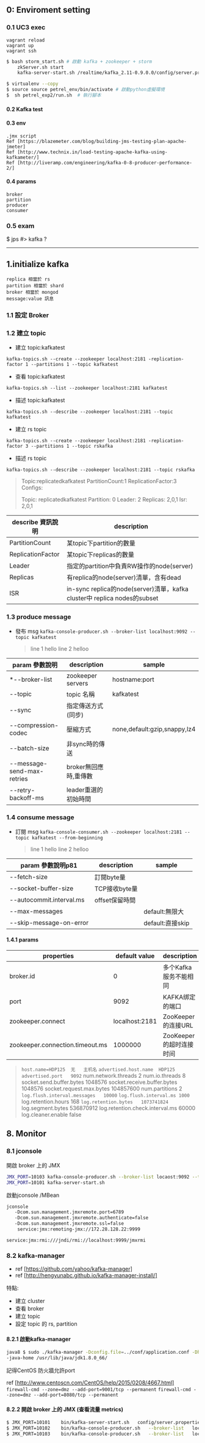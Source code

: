 ## 0: Enviroment setting

### 0.1 UC3 exec
    vagrant reload
    vagrant up
    vagrant ssh
```bash
$ bash storm_start.sh # 啟動 kafka + zookeeper + storm
    zkServer.sh start
    kafka-server-start.sh /realtime/kafka_2.11-0.9.0.0/config/server.properties &
```

```bash
$ virtualenv --copy
$ source source petrel_env/bin/activate # 啟動python虛擬環境
$  sh petrel_exp2/run.sh  # 執行腳本
```

#### 0.2 Kafka test

#### 0.3 env
    .jmx script
    Ref [https://blazemeter.com/blog/building-jms-testing-plan-apache-jmeter]
    Ref [http://www.technix.in/load-testing-apache-kafka-using-kafkameter/]
    Ref [http://liveramp.com/engineering/kafka-0-8-producer-performance-2/]

#### 0.4 params
    broker
    partition
    producer
    consumer

### 0.5 exam
$ jps #> kafka ?

-----

## 1.initialize kafka
    replica 相當於 rs
    partition 相當於 shard
    broker 相當於 mongod
    message:value 訊息

### 1.1 設定 Broker

### 1.2 建立 topic
* 建立 topic:kafkatest

`kafka-topics.sh --create --zookeeper localhost:2181 -replication-factor 1 --partitions 1 --topic kafkatest`
* 查看 topic:kafkatest

`kafka-topics.sh --list --zookeeper localhost:2181 kafkatest`
* 描述 topic:kafkatest

`kafka-topics.sh --describe --zookeeper localhost:2181 --topic kafkatest`
* 建立 rs topic

`kafka-topics.sh --create --zookeeper localhost:2181 -replication-factor 3 --partitions 1 --topic rskafka`
* 描述 rs topic

`kafka-topics.sh --describe --zookeeper localhost:2181 --topic rskafka`

>Topic:replicatedkafkatest
>PartitionCount:1
>ReplicationFactor:3
>Configs:
>
>Topic:	replicatedkafkatest
>Partition:	0
>Leader:	2
>Replicas:	2,0,1
>Isr:	2,0,1

describe   資訊說明             |description
--- | ---
PartitionCount | 某topic下partition的數量
ReplicationFactor | 某topic下replicas的數量
Leader | 指定的partition中負責RW操作的node(server)
Replicas | 有replica的node(server)清單，含有dead
ISR | in-sync replica的node(server)清單，kafka cluster中 replica nodes的subset

### 1.3 produce message

* 發布 msg
`kafka-console-producer.sh --broker-list localhost:9092 --topic kafkatest`
    > line 1 hello
    > line 2 helloo

param   參數說明             |description        |sample
--- | --- | ---
*--broker-list               |zookeeper servers  |hostname:port
--topic                     |topic 名稱          |kafkatest
--sync                      |指定傳送方式(同步)
--compression-codec         |壓縮方式            |none,default:gzip,snappy,lz4
--batch-size                |非sync時的傳送
--message-send-max-retries  |broker無回應時,重傳數
--retry-backoff-ms          |leader重選的初始時間

### 1.4 consume message
* 訂閱 msg
`kafka-console-consumer.sh --zookeeper localhost:2181 --topic kafkatest --from-beginning`
    > line 1 hello
    > line 2 helloo

param   參數說明p81          |description    |sample
--- | --- | ---
--fetch-size                |   訂閱byte量
--socket-buffer-size        |TCP接收byte量
--autocommit.interval.ms    |offset保留時間
--max-messages              |               |default:無限大
--skip-message-on-error     |               |default:直接skip

#### 1.4.1 params

properties | default value | description
--- | --- | ---
broker.id | 0 | 多个Kafka服务不能相同
port|9092|KAFKA绑定的端口
zookeeper.connect|localhost:2181|ZooKeeper的连接URL
zookeeper.connection.timeout.ms|1000000|ZooKeeper的超时连接时间
>`host.name=HDP125	无	主机名`
>`advertised.host.name	HDP125`
>`advertised.port	9092`
num.network.threads	2
num.io.threads	8
socket.send.buffer.bytes	1048576
socket.receive.buffer.bytes	1048576
socket.request.max.bytes	104857600
num.partitions	2
>`log.flush.interval.messages	10000`
>`log.flush.interval.ms	1000`
log.retention.hours	168
>`log.retention.bytes	1073741824`
log.segment.bytes	536870912
log.retention.check.interval.ms	60000
log.cleaner.enable	false


## 8. Monitor

### 8.1 jconsole

開啟 broker 上的 JMX
```bash
JMX_PORT=10103 kafka-console-producer.sh --broker-list locaost:9092 --topic topic
JMX_PORT=10101 kafka-server-start.sh
```

啟動jconsole /MBean
```bash
jconsole 
   -Dcom.sun.management.jmxremote.port=6789
   -Dcom.sun.management.jmxremote.authenticate=false
   -Dcom.sun.management.jmxremote.ssl=false
    service:jmx:remoting-jmx://172.28.128.22:9999
```

```service:jmx:rmi:///jndi/rmi://localhost:9999/jmxrmi```

### 8.2 kafka-manager

* ref [https://github.com/yahoo/kafka-manager]
* ref [http://hengyunabc.github.io/kafka-manager-install/]

特點:
* 建立 cluster
* 查看 broker
* 建立 topic
* 設定 topic 的 rs, partition

#### 8.2.1 啟動kafka-manager

```bash
java8 $ sudo ./kafka-manager -Dconfig.file=../conf/application.conf -Dhttp.port=9001 &
-java-home /usr/lib/java/jdk1.8.0_66/
```
記得CentOS 防火牆允許port 

ref [http://www.centoscn.com/CentOS/help/2015/0208/4667.html]
```firewall-cmd --zone=dmz --add-port=9001/tcp --permanent```
```firewall-cmd --zone=dmz --add-port=8080/tcp --permanent```

#### 8.2.2 開啟 broker 上的 JMX (查看流量 metrics)

```bash
$ JMX_PORT=10101	bin/kafka-server-start.sh	config/server.properties
$ JMX_PORT=10102	bin/kafka-console-producer.sh	--broker-list	localhost:9092	--topic	kafkatest
$ JMX_PORT=10103	bin/kafka-console-producer.sh	--broker-list	localhost:9092	--topic	kafkatest
```
